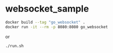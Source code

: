 # websocket_sample


```bash
docker build --tag "go_websocket" . 
docker run -it --rm -p 8080:8080 go_websocket
```
or 
```bash 
./run.sh 
```
